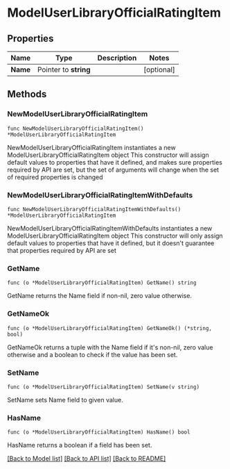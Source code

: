 # ModelUserLibraryOfficialRatingItem

## Properties

Name | Type | Description | Notes
------------ | ------------- | ------------- | -------------
**Name** | Pointer to **string** |  | [optional] 

## Methods

### NewModelUserLibraryOfficialRatingItem

`func NewModelUserLibraryOfficialRatingItem() *ModelUserLibraryOfficialRatingItem`

NewModelUserLibraryOfficialRatingItem instantiates a new ModelUserLibraryOfficialRatingItem object
This constructor will assign default values to properties that have it defined,
and makes sure properties required by API are set, but the set of arguments
will change when the set of required properties is changed

### NewModelUserLibraryOfficialRatingItemWithDefaults

`func NewModelUserLibraryOfficialRatingItemWithDefaults() *ModelUserLibraryOfficialRatingItem`

NewModelUserLibraryOfficialRatingItemWithDefaults instantiates a new ModelUserLibraryOfficialRatingItem object
This constructor will only assign default values to properties that have it defined,
but it doesn't guarantee that properties required by API are set

### GetName

`func (o *ModelUserLibraryOfficialRatingItem) GetName() string`

GetName returns the Name field if non-nil, zero value otherwise.

### GetNameOk

`func (o *ModelUserLibraryOfficialRatingItem) GetNameOk() (*string, bool)`

GetNameOk returns a tuple with the Name field if it's non-nil, zero value otherwise
and a boolean to check if the value has been set.

### SetName

`func (o *ModelUserLibraryOfficialRatingItem) SetName(v string)`

SetName sets Name field to given value.

### HasName

`func (o *ModelUserLibraryOfficialRatingItem) HasName() bool`

HasName returns a boolean if a field has been set.


[[Back to Model list]](../README.md#documentation-for-models) [[Back to API list]](../README.md#documentation-for-api-endpoints) [[Back to README]](../README.md)



